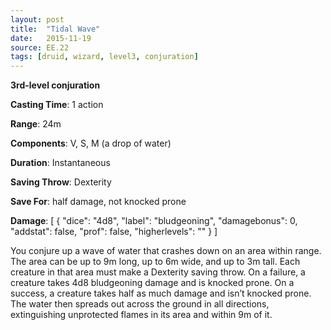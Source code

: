 ```yaml
---
layout: post
title:  "Tidal Wave"
date:   2015-11-19
source: EE.22
tags: [druid, wizard, level3, conjuration]
---
```


**3rd-level conjuration**

**Casting Time**: 1 action

**Range**: 24m

**Components**: V, S, M (a drop of water)

**Duration**: Instantaneous

**Saving Throw**: Dexterity

**Save For**: half damage, not knocked prone

**Damage**: [ { "dice": "4d8", "label": "bludgeoning", "damagebonus": 0, "addstat": false, "prof": false, "higherlevels": "" } ]

You conjure up a wave of water that crashes down on an area within range. The area can be up to 9m long, up to 6m wide, and up to 3m tall. Each creature in that area must make a Dexterity saving throw. On a failure, a creature takes 4d8 bludgeoning damage and is knocked prone. On a success, a creature takes half as much damage and isn’t knocked prone. The water then spreads out across the ground in all directions, extinguishing unprotected flames in its area and within 9m of it.
